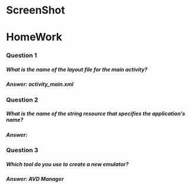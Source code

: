 # ScreenShot





# HomeWork

### Question 1
##### What is the name of the layout file for the main activity?
##### Answer: activity_main.xml

### Question 2
##### What is the name of the string resource that specifies the application's name?
##### Answer: 

### Question 3
##### Which tool do you use to create a new emulator?
##### Answer: AVD Manager
